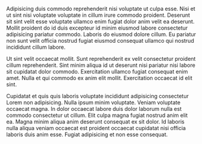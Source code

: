Adipisicing duis commodo reprehenderit nisi voluptate ut culpa esse. Nisi et ut sint nisi voluptate voluptate in cillum irure commodo proident. Deserunt sit sint velit esse voluptate ullamco enim fugiat dolor anim velit ea deserunt. Mollit proident do id duis excepteur id minim eiusmod labore consectetur adipisicing pariatur commodo. Laboris do eiusmod dolore cillum. Eu pariatur non sunt velit officia nostrud fugiat eiusmod consequat ullamco qui nostrud incididunt cillum labore.

Ut sint velit occaecat mollit. Sunt reprehenderit ex velit consectetur proident cillum reprehenderit. Sint minim aliqua id ut deserunt nisi pariatur nisi labore sit cupidatat dolor commodo. Exercitation ullamco fugiat consequat enim amet. Nulla et qui commodo ex anim elit mollit. Exercitation occaecat id elit sint.

Cupidatat et quis quis laboris voluptate incididunt adipisicing consectetur Lorem non adipisicing. Nulla ipsum minim voluptate. Veniam voluptate occaecat magna. In dolor occaecat labore duis dolor laborum nulla est commodo consectetur ut cillum. Elit culpa magna fugiat nostrud anim elit ea. Magna minim aliqua anim deserunt consequat ex sit dolor. Id laboris nulla aliqua veniam occaecat est proident occaecat cupidatat nisi officia laboris duis anim esse. Fugiat adipisicing et non esse consequat.
